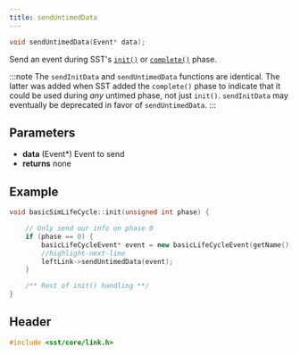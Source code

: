```yaml
---
title: sendUntimedData
---
```


```cpp
void sendUntimedData(Event* data);
```

Send an event during SST's [`init()`](../component/lifecycle/init) or [`complete()`](../component/lifecycle/complete) phase.

:::note 
The `sendInitData` and `sendUntimedData` functions are identical. The latter was added when SST added the `complete()` phase to indicate that it could be used during *any* untimed phase, not just `init()`. `sendInitData` may eventually be deprecated in favor of `sendUntimedData`.
:::


## Parameters
* **data** (Event*) Event to send
* **returns** none


## Example
```cpp title="Excerpt from sst-elements/src/sst/elements/simpleElementExample/basicSimLifeCycle.cc"
void basicSimLifeCycle::init(unsigned int phase) {

    // Only send our info on phase 0
    if (phase == 0) {
        basicLifeCycleEvent* event = new basicLifeCycleEvent(getName(), eventsToSend);
        //highlight-next-line
        leftLink->sendUntimedData(event);
    }

    /** Rest of init() handling **/
}
```

## Header
```cpp
#include <sst/core/link.h>
```
